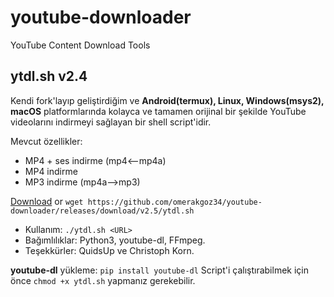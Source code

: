 # youtube-downloader
YouTube Content Download Tools

## ytdl.sh v2.4
Kendi fork'layıp geliştirdiğim ve **Android(termux), Linux, Windows(msys2), macOS** platformlarında kolayca ve tamamen orijinal bir şekilde YouTube videolarını indirmeyi sağlayan bir shell script'idir.

Mevcut özellikler:
* MP4 + ses indirme (mp4<--mp4a)
* MP4 indirme
* MP3 indirme (mp4a-->mp3)

[Download](https://github.com/omerakgoz34/youtube-downloader/releases/download/v2.5/ytdl.sh) or `wget https://github.com/omerakgoz34/youtube-downloader/releases/download/v2.5/ytdl.sh`
* Kullanım: `./ytdl.sh <URL>`
* Bağımlılıklar: Python3, youtube-dl, FFmpeg.
* Teşekkürler: QuidsUp ve Christoph Korn.

**youtube-dl** yükleme: `pip install youtube-dl`
Script'i çalıştırabilmek için önce `chmod +x ytdl.sh` yapmanız gerekebilir.
